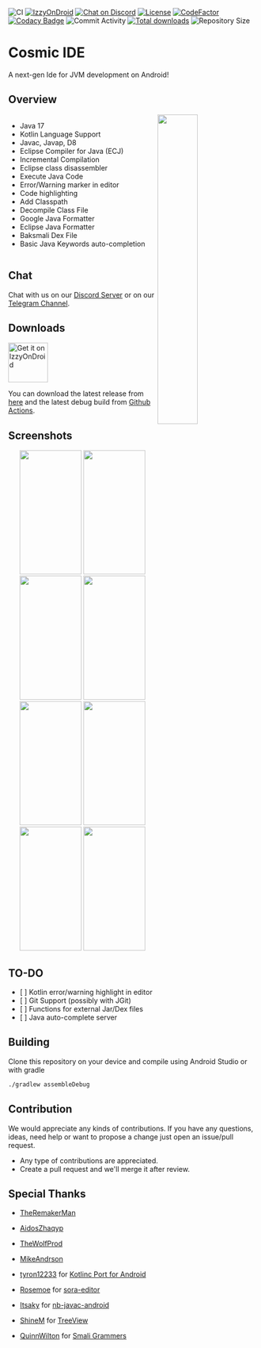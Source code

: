 ![CI](https://github.com/Cosmic-Ide/Cosmic-Ide/actions/workflows/android.yml/badge.svg)
[![IzzyOnDroid](https://img.shields.io/endpoint?url=https://apt.izzysoft.de/fdroid/api/v1/shield/org.cosmic.ide)](https://apt.izzysoft.de/fdroid/index/apk/org.cosmic.ide)
[![Chat on Discord](https://img.shields.io/discord/867985135931383809)](https://discord.gg/8Gu6YCq2eS)
[![License](https://img.shields.io/github/license/Cosmic-Ide/Cosmic-Ide)](https://github.com/Cosmic-Ide/Cosmic-Ide/blob/main/LICENSE)
[![CodeFactor](https://www.codefactor.io/repository/github/cosmic-ide/cosmic-ide/badge/main)](https://codefactor.io/repository/github/cosmic-ide/cosmic-ide/overview/main)
[![Codacy Badge](https://app.codacy.com/project/badge/Grade/2e411243d41f4fa8abdfd204e41ef773)](https://codacy.com/gh/Cosmic-Ide/Cosmic-Ide/dashboard)
![Commit Activity](https://img.shields.io/github/commit-activity/m/Cosmic-Ide/Cosmic-Ide)
[![Total downloads](https://img.shields.io/github/downloads/Cosmic-Ide/Cosmic-Ide/total)](https://github.com/Cosmic-Ide/Cosmic-Ide/releases)
![Repository Size](https://img.shields.io/github/repo-size/Cosmic-Ide/Cosmic-Ide)

# Cosmic IDE

A next-gen Ide for JVM development on Android!

## Overview

<img src="https://raw.githubusercontent.com/Cosmic-Ide/Cosmic-Ide/main/fastlane/metadata/android/en-US/images/icon.png" align="right" width="40%" height="40%">

<div style="display:flex;">

- Java 17
- Kotlin Language Support
- Javac, Javap, D8
- Eclipse Compiler for Java (ECJ)
- Incremental Compilation
- Eclipse class disassembler
- Execute Java Code
- Error/Warning marker in editor
- Code highlighting
- Add Classpath
- Decompile Class File
- Google Java Formatter
- Eclipse Java Formatter
- Baksmali Dex File
- Basic Java Keywords auto-completion

</div>
<p>

## Chat

Chat with us on our [Discord Server](https://discord.gg/8Gu6YCq2eS) or on our [Telegram Channel](https://t.me/cosmicide).

## Downloads

[<img alt="Get it on IzzyOnDroid" height="80" src="https://gitlab.com/IzzyOnDroid/repo/-/raw/master/assets/IzzyOnDroid.png">](https://apt.izzysoft.de/fdroid/index/apk/org.cosmic.ide)

You can download the latest release from [here](https://github.com/Cosmic-Ide/Cosmic-Ide/releases/v1.0.0)
and the latest debug build from [Github Actions](https://github.com/Cosmic-Ide/Cosmic-Ide/actions).

## Screenshots

<p align="center">

<img width="125" height="250" src="https://raw.githubusercontent.com/Cosmic-Ide/Cosmic-Ide/main/fastlane/metadata/android/en-US/images/phoneScreenshots/1.png">
<img width="125" height="250" src="https://raw.githubusercontent.com/Cosmic-Ide/Cosmic-Ide/main/fastlane/metadata/android/en-US/images/phoneScreenshots/2.png">
<img width="125" height="250" src="https://raw.githubusercontent.com/Cosmic-Ide/Cosmic-Ide/main/fastlane/metadata/android/en-US/images/phoneScreenshots/3.png">
<img width="125" height="250" src="https://raw.githubusercontent.com/Cosmic-Ide/Cosmic-Ide/main/fastlane/metadata/android/en-US/images/phoneScreenshots/4.png">
<img width="125" height="250" src="https://raw.githubusercontent.com/Cosmic-Ide/Cosmic-Ide/main/fastlane/metadata/android/en-US/images/phoneScreenshots/5.png">
<img width="125" height="250" src="https://raw.githubusercontent.com/Cosmic-Ide/Cosmic-Ide/main/fastlane/metadata/android/en-US/images/phoneScreenshots/6.png">
<img width="125" height="250" src="https://raw.githubusercontent.com/Cosmic-Ide/Cosmic-Ide/main/fastlane/metadata/android/en-US/images/phoneScreenshots/7.png">
<img width="125" height="250" src="https://raw.githubusercontent.com/Cosmic-Ide/Cosmic-Ide/main/fastlane/metadata/android/en-US/images/phoneScreenshots/8.png">

</p>

## TO-DO

- \[ \] Kotlin error/warning highlight in editor
- \[ \] Git Support (possibly with JGit)
- \[ \] Functions for external Jar/Dex files
- \[ \] Java auto-complete server

## Building

Clone this repository on your device and compile using Android Studio or with gradle

```sh
./gradlew assembleDebug
```

## Contribution

We would appreciate any kinds of contributions.
If you have any questions, ideas, need help or want to propose a change just open an issue/pull request.

- Any type of contributions are appreciated.
- Create a pull request and we'll merge it after review.

## Special Thanks

- [TheRemakerMan](https://github.com/TheRemakerMan)

- [AidosZhaqyp](https://github.com/AidosZhaqyp)

- [TheWolfProd](https://github.com/TheWolfProd)

- [MikeAndrson](https://github.com/MikeAndrson)

- [tyron12233](https://github.com/tyron12233) for [Kotlinc Port for Android](https://github.com/tyron12233/CodeAssist/tree/main/build-tools/kotlinc)

- [Rosemoe](https://github.com/Rosemoe) for [sora-editor](https://github.com/Rosemoe/sora-editor)

- [Itsaky](https://github.com/Itsaky) for [nb-javac-android](https://github.com/Itsaky/nb-javac-android)

- [ShineM](https://github.com/ShineM) for [TreeView](https://github.com/ShineM/TreeView)

- [QuinnWilton](https://github.com/QuinnWilton) for [Smali Grammers](https://github.com/QuinnWilton/sublime-smali)
